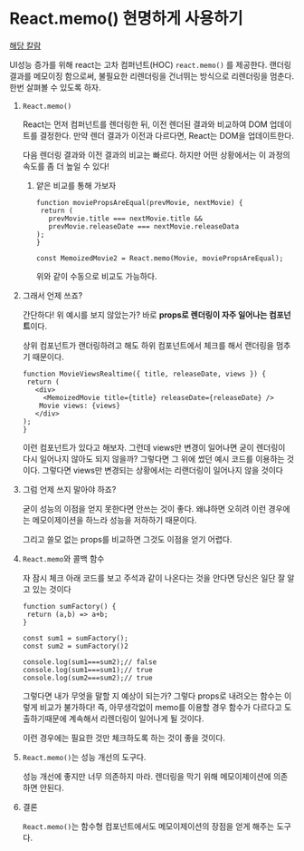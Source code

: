 # React.memo() 현명하게 사용하기

[해당 칼람](https://ui.toast.com/weekly-pick/ko_20190731)

UI성능 증가를 위해 react는 고차 컴퍼넌트(HOC) `react.memo()` 를 제공한다. 랜더링 결과를 메모이징 함으로써, 불필요한 리렌더링을 건너뛰는 방식으로 리렌더링을 멈춘다. 한번 살펴볼 수 있도록 하자.

1. `React.memo()`

   React는 먼저 컴퍼넌트를 렌더링한 뒤, 이전 렌더된 결과와 비교하여 DOM 업데이트를 결정한다. 만약 렌더 결과가 이전과 다르다면, React는 DOM을 업데이트한다.

   다음 렌더링 결과와 이전 결과의 비교는 빠르다. 하지만 어떤 상황에서는 이 과정의 속도를 좀 더 높일 수 있다!

   1. 얕은 비교를 통해 가보자

      ```react
      function moviePropsAreEqual(prevMovie, nextMovie) {
       return (
         prevMovie.title === nextMovie.title &&
         prevMovie.releaseDate === nextMovie.releaseData
      );
      }
      
      const MemoizedMovie2 = React.memo(Movie, moviePropsAreEqual);
      ```

      위와 같이 수동으로 비교도 가능하다.

2. 그래서 언제 쓰죠?

   간단하다! 위 예시를 보지 않았는가? 바로 **props로 렌더링이 자주 일어나는 컴포넌트**이다.

   상위 컴포넌트가 랜더링하려고 해도 하위 컴포넌트에서 체크를 해서 랜더링을 멈추기 때문이다.

   ```react
   function MovieViewsRealtime({ title, releaseDate, views }) {
    return (
      <div>
        <MemoizedMovie title={title} releaseDate={releaseDate} />
       Movie views: {views}
      </div>
   );
   }
   ```

   이런 컴포넌트가 있다고 해보자. 그런데 views만 변경이 일어나면 굳이 렌더링이 다시 일어나지 않아도 되지 않을까? 그렇다면 그 위에 썼던 예시 코드를 이용하는 것이다. 그렇다면 views만 변경되는 상황에서는 리랜더링이 일어나지 않을 것이다

3. 그럼 언제 쓰지 말아야 하죠?

   굳이 성능의 이점을 얻지 못한다면 안쓰는 것이 좋다. 왜냐하면 오히려 이런 경우에는 메모이제이션을 하느라 성능을 저하하기 때문이다.

   그리고 쓸모 없는 props를 비교하면 그것도 이점을 얻기 어렵다.

4. `React.memo`와 콜백 함수

   자 잠시 체크 아래 코드를 보고 주석과 같이 나온다는 것을 안다면 당신은 일단 잘 알고 있는 것이다

   ```react
   function sumFactory() {
    return (a,b) => a+b;
   }
   
   const sum1 = sumFactory();
   const sum2 = sumFactory()2
   
   console.log(sum1===sum2);// false
   console.log(sum1===sum1);// true
   console.log(sum2===sum2);// true
   ```

   그렇다면 내가 무엇을 말할 지 예상이 되는가? 그렇다 props로 내려오는 함수는 이렇게 비교가 불가하다! 즉, 아무생각없이 memo를 이용할 경우 함수가 다르다고 도출하기때문에 계속해서 리렌더링이 일어나게 될 것이다.

   이런 경우에는 필요한 것만 체크하도록 하는 것이 좋을 것이다.

5. `React.memo()`는 성능 개선의 도구다.

   성능 개선에 좋지만 너무 의존하지 마라. 렌더링을 막기 위해 메모이제이션에 의존하면 안된다.

6. 결론

   `React.memo()`는 함수형 컴포넌트에서도 메모이제이션의 장점을 얻게 해주는 도구다.